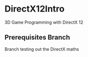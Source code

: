 # DirectX12Intro
3D Game Programming with DirectX 12

## Prerequisites Branch
Branch testing out the DirectX maths
